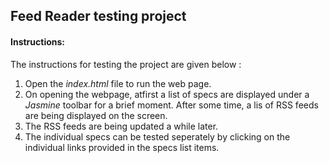 ## Feed Reader testing project

#### Instructions:

The instructions for testing the project are given below :
1. Open the *index.html* file to run the web page.
2. On opening the webpage, atfirst a list of specs are displayed under a *Jasmine* toolbar for a brief moment. After some time, a lis of RSS feeds are being displayed on the screen.
3. The RSS feeds are being updated a while later.
4. The individual specs can be tested seperately by clicking on the individual links provided in the specs list items.

